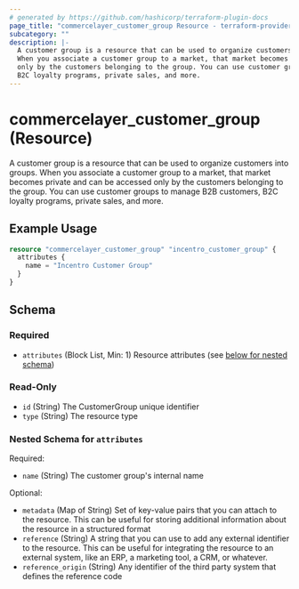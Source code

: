 ```yaml
---
# generated by https://github.com/hashicorp/terraform-plugin-docs
page_title: "commercelayer_customer_group Resource - terraform-provider-commercelayer"
subcategory: ""
description: |-
  A customer group is a resource that can be used to organize customers into groups.
  When you associate a customer group to a market, that market becomes private and can be accessed
  only by the customers belonging to the group. You can use customer groups to manage B2B customers,
  B2C loyalty programs, private sales, and more.
---
```


# commercelayer_customer_group (Resource)

A customer group is a resource that can be used to organize customers into groups. 
		When you associate a customer group to a market, that market becomes private and can be accessed
		 only by the customers belonging to the group. You can use customer groups to manage B2B customers, 
		 B2C loyalty programs, private sales, and more.

## Example Usage

```terraform
resource "commercelayer_customer_group" "incentro_customer_group" {
  attributes {
    name = "Incentro Customer Group"
  }
}
```

<!-- schema generated by tfplugindocs -->
## Schema

### Required

- `attributes` (Block List, Min: 1) Resource attributes (see [below for nested schema](#nestedblock--attributes))

### Read-Only

- `id` (String) The CustomerGroup unique identifier
- `type` (String) The resource type

<a id="nestedblock--attributes"></a>
### Nested Schema for `attributes`

Required:

- `name` (String) The customer group's internal name

Optional:

- `metadata` (Map of String) Set of key-value pairs that you can attach to the resource. This can be useful for storing additional information about the resource in a structured format
- `reference` (String) A string that you can use to add any external identifier to the resource. This can be useful for integrating the resource to an external system, like an ERP, a marketing tool, a CRM, or whatever.
- `reference_origin` (String) Any identifier of the third party system that defines the reference code
